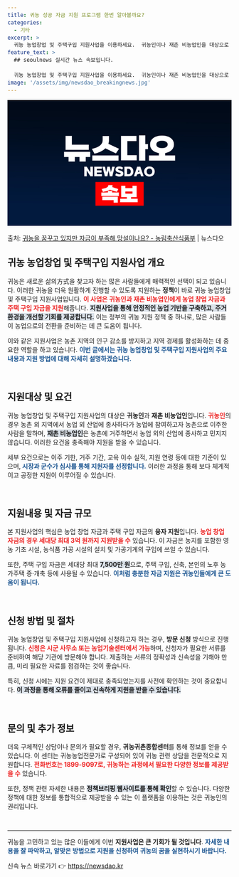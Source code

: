 ```yaml
---
title: 귀농 성공 자금 지원 프로그램 한번 알아볼까요?
categories:
  - 기타
excerpt: >
  귀농 농업창업 및 주택구입 지원사업을 이용하세요.  귀농인이나 재촌 비농업인을 대상으로 농업 창업 자금과 주…
feature_text: >
  ## seoulnews 실시간 뉴스 속보입니다.

  귀농 농업창업 및 주택구입 지원사업을 이용하세요.  귀농인이나 재촌 비농업인을 대상으로 농업 창업 자금과 주…
image: '/assets/img/newsdao_breakingnews.jpg'
---
```


![뉴스다오 속보](/assets/img/newsdao_breakingnews.jpg)

<p>출처: <a href="https://newsdao.kr/2162" rel="dofollow">귀농을 꿈꾸고 있지만 자금이 부족해 망설이나요? - 농림축산식품부</a> | 뉴스다오</p>

<h2 data-ke-size="size26">귀농 농업창업 및 주택구입 지원사업 개요</h2>

<p data-ke-size="size16">귀농은 새로운 삶의方式을 찾고자 하는 많은 사람들에게 매력적인 선택이 되고 있습니다. 이러한 귀농을 더욱 원활하게 진행할 수 있도록 지원하는 <b>정책</b>이 바로 귀농 농업창업 및 주택구입 지원사업입니다. <b><span style="color: #ee2323;">이 사업은 귀농인과 재촌 비농업인에게 농업 창업 자금과 주택 구입 자금을 지원</span></b>해줍니다. <b><span style="background-color: #21538527;">지원사업을 통해 안정적인 농업 기반을 구축하고, 주거 환경을 개선할 기회를 제공합니다.</span></b> 이는 정부의 귀농 지원 정책 중 하나로, 많은 사람들이 농업으로의 전환을 준비하는 데 큰 도움이 됩니다.</p>

<p data-ke-size="size16">이와 같은 지원사업은 농촌 지역의 인구 감소를 방지하고 지역 경제를 활성화하는 데 중요한 역할을 하고 있습니다. <b><span style="color: #1a5490;">이번 글에서는 귀농 농업창업 및 주택구입 지원사업의 주요 내용과 지원 방법에 대해 자세히 설명하겠습니다.</span></b></p>

<p data-ke-size="size16">&nbsp;</p>

<h2 data-ke-size="size26">지원대상 및 요건</h2>

<p data-ke-size="size16">귀농 농업창업 및 주택구입 지원사업의 대상은 <b>귀농인</b>과 <b>재촌 비농업인</b>입니다. <b><span style="color: #ee2323;">귀농인</span></b>의 경우 농촌 외 지역에서 농업 외 산업에 종사하다가 농업에 참여하고자 농촌으로 이주한 사람을 말하며, <b><span style="background-color: #21538527;">재촌 비농업인</span></b>은 농촌에 거주하면서 농업 외의 산업에 종사하고 민지지 않습니다. 이러한 요건을 충족해야 지원을 받을 수 있습니다.</p>

<p data-ke-size="size16">세부 요건으로는 이주 기한, 거주 기간, 교육 이수 실적, 지원 연령 등에 대한 기준이 있으며,<b><span style="color: #1a5490;"> 시장과 군수가 심사를 통해 지원자를 선정합니다.</span></b> 이러한 과정을 통해 보다 체계적이고 공정한 지원이 이루어질 수 있습니다.</p>

<p data-ke-size="size16">&nbsp;</p>

<h2 data-ke-size="size26">지원내용 및 자금 규모</h2>

<p data-ke-size="size16">본 지원사업의 핵심은 농업 창업 자금과 주택 구입 자금의 <b>융자 지원</b>입니다. <b><span style="color: #ee2323;">농업 창업 자금의 경우 세대당 최대 3억 원까지 지원받을 수</span></b> 있습니다. 이 자금은 농지를 포함한 영농 기초 시설, 농식품 가공 시설의 설치 및 가공기계의 구입에 쓰일 수 있습니다.</p>

<p data-ke-size="size16">또한, 주택 구입 자금은 세대당 최대 <b><span style="background-color: #21538527;">7,500만 원</span></b>으로, 주택 구입, 신축, 본인의 노후 농가주택 증·개축 등에 사용될 수 있습니다. <b><span style="color: #1a5490;">이처럼 충분한 자금 지원은 귀농인들에게 큰 도움이 됩니다.</span></b></p>

<p data-ke-size="size16">&nbsp;</p>

<h2 data-ke-size="size26">신청 방법 및 절차</h2>

<p data-ke-size="size16">귀농 농업창업 및 주택구입 지원사업에 신청하고자 하는 경우, <b>방문 신청</b> 방식으로 진행됩니다. <b><span style="color: #ee2323;">신청은 시군 사무소 또는 농업기술센터에서 가능</span></b>하며, 신청자가 필요한 서류를 준비하여 해당 기관에 방문해야 합니다. 제출하는 서류의 정확성과 신속성을 기해야 만큼, 미리 필요한 자료를 점검하는 것이 좋습니다.</p>

<p data-ke-size="size16">특히, 신청 시에는 지원 요건이 제대로 충족되었는지를 사전에 확인하는 것이 중요합니다. <b><span style="background-color: #21538527;">이 과정을 통해 오류를 줄이고 신속하게 지원을 받을 수 있습니다.</span></b></p>

<p data-ke-size="size16">&nbsp;</p>

<h2 data-ke-size="size26">문의 및 추가 정보</h2>

<p data-ke-size="size16">더욱 구체적인 상담이나 문의가 필요할 경우, <b>귀농귀촌종합센터</b>를 통해 정보를 얻을 수 있습니다. 이 센터는 귀농농업전문가로 구성되어 있어 귀농 관련 상담을 전문적으로 지원합니다. <b><span style="color: #ee2323;">전화번호는 1899-9097로, 귀농하는 과정에서 필요한 다양한 정보를 제공받을 수</span></b> 있습니다.</p>

<p data-ke-size="size16">또한, 정책 관련 자세한 내용은 <b><span style="background-color: #21538527;">정책브리핑 웹사이트를 통해 확인</span></b>할 수 있습니다. 다양한 정책에 대한 정보를 통합적으로 제공받을 수 있는 이 플랫폼을 이용하는 것은 귀농인의 권리입니다.</p>

<p data-ke-size="size16">&nbsp;</p>

<hr>

<p data-ke-size="size16">귀농을 고민하고 있는 많은 이들에게 이번 <b>지원사업은 큰 기회가 될 것입니다</b>. <b><span style="color: #1a5490;">자세한 내용을 잘 파악하고, 알맞은 방법으로 지원을 신청하여 귀농의 꿈을 실현하시기 바랍니다.</span></b></p> 

신속 뉴스 바로가기 👉 <a href="https://newsdao.kr" rel="dofollow">https://newsdao.kr</a>


